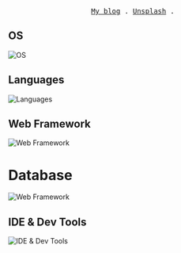 <p align="center">
  <samp>
    <a href="https://www.jiaxin.im">My blog</a> .
    <a href="https://unsplash.com/@truth6474">Unsplash</a> .
  </samp>
</p>

## OS

<p align="left">
  <img src="https://skillicons.dev/icons?i=apple,raspberrypi,linux,debian,ubuntu&perline=6" alt="OS" />
</p>

## Languages

<p align="left">
  <img src="https://skillicons.dev/icons?i=c,py,perl,solidity,bash,javascript,ts,html,css&perline=6" alt="Languages" />
</p>

## Web Framework

<p align="left">
  <img src="https://skillicons.dev/icons?i=django,flask,fastapi,react,nextjs,tailwind,bootstrap&perline=6" alt="Web Framework" />
</p>

# Database

<p align="left">
  <img src="https://skillicons.dev/icons?i=sqlite,mysql,postgres,elasticsearch,redis,mongodb&perline=6" alt="Web Framework" />
</p>

## IDE & Dev Tools

<p align="left">
  <img src="https://skillicons.dev/icons?i=pycharm,webstorm,vscode,sublime,vim,git,github,gitlab,sklearn,nginx,docker,jenkins,kubernetes,cloudflare,workers&perline=6" alt="IDE & Dev Tools" />
</p>
